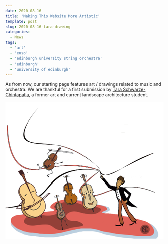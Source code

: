 ```yaml
---
date: 2020-08-16
title: 'Making This Website More Artistic'
template: post
slug: 2020-08-16-tara-drawing
categories:
  - News
tags:
  - 'art'
  - 'euso'
  - 'edinburgh university string orchestra'
  - 'edinburgh'
  - 'university of edinburgh'
---
```


As from now, our starting page features art / drawings related to music and orchestra. We are thankful for a first submission by [Tara Schwarze-Chintapatla](https://www.instagram.com/tara___etc___/), a former art and current landscape architecture student.

![Drawing by Tara Schwarze-Chintapatla](../images/drawing.png)